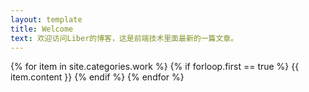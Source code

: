 ```yaml
---
layout: template
title: Welcome
text: 欢迎访问Liber的博客，这是前端技术里面最新的一篇文章。
---
```


{% for item in site.categories.work %}
  {% if forloop.first == true %}
    {{ item.content }}
  {% endif %}
{% endfor %}


